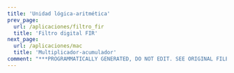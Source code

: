 ```yaml
---
title: 'Unidad lógica-aritmética'
prev_page:
  url: /aplicaciones/filtro_fir
  title: 'Filtro digital FIR'
next_page:
  url: /aplicaciones/mac
  title: 'Multiplicador-acumulador'
comment: "***PROGRAMMATICALLY GENERATED, DO NOT EDIT. SEE ORIGINAL FILES IN /content***"
---
```

